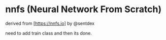 # nnfs (Neural Network From Scratch)
derived from [https://nnfs.io] by @sentdex

need to add train class and then its done.
